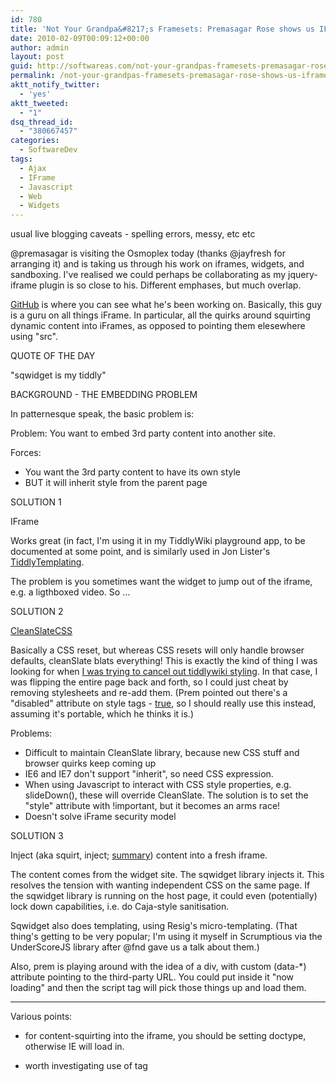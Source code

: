 ```yaml
---
id: 780
title: 'Not Your Grandpa&#8217;s Framesets: Premasagar Rose shows us IFrame 2.0!'
date: 2010-02-09T00:09:12+00:00
author: admin
layout: post
guid: http://softwareas.com/not-your-grandpas-framesets-premasagar-rose-shows-us-iframe-2-0
permalink: /not-your-grandpas-framesets-premasagar-rose-shows-us-iframe-2-0/
aktt_notify_twitter:
  - 'yes'
aktt_tweeted:
  - "1"
dsq_thread_id:
  - "380667457"
categories:
  - SoftwareDev
tags:
  - Ajax
  - IFrame
  - Javascript
  - Web
  - Widgets
---
```

usual live blogging caveats - spelling errors, messy, etc etc

@premasagar is visiting the Osmoplex today (thanks @jayfresh for arranging it) and is taking us through his work on iframes, widgets, and sandboxing. I've realised we could perhaps be collaborating as my jquery-iframe plugin is so close to his. Different emphases, but much overlap.

[GitHub](http://github.com/premasagar) is where you can see what he's been working on. Basically, this guy is a guru on all things iFrame. In particular, all the quirks around squirting dynamic content into iFrames, as opposed to pointing them elesewhere using "src".

QUOTE OF THE DAY

"sqwidget is my tiddly"

BACKGROUND - THE EMBEDDING PROBLEM

In patternesque speak, the basic problem is:

Problem: You want to embed 3rd party content into another site.

Forces:

* You want the 3rd party content to have its own style
* BUT it will inherit style from the parent page

SOLUTION 1

IFrame

Works great (in fact, I'm using it in my TiddlyWiki playground app, to be documented at some point, and is similarly used in Jon Lister's [TiddlyTemplating](http://iwab.tiddlyspot.com/).

The problem is you sometimes want the widget to jump out of the iframe, e.g. a ligthboxed video. So ...

SOLUTION 2

[CleanSlateCSS](http://code.google.com/p/cleanslatecss/)

Basically a CSS reset, but whereas CSS resets will only handle browser defaults, cleanSlate blats everything! This is exactly the kind of thing I was looking for when <a href="http://groups.google.com/group/tiddlywikidev/browse_thread/thread/53f7c8120a3c3887">I was trying to cancel out tiddlywiki styling</a>. In that case, I was flipping the entire page back and forth, so I could just cheat by removing stylesheets and re-add them. (Prem pointed out there's a "disabled" attribute on style tags - <a href="http://www.w3.org/TR/DOM-Level-2-Style/stylesheets.htm">true</a>, so I should really use this instead, assuming it's portable, which he thinks it is.)

Problems:
- Difficult to maintain CleanSlate library, because new CSS stuff and browser quirks keep coming up
- IE6 and IE7 don't support "inherit", so need CSS expression.
- When using Javascript to interact with CSS style properties, e.g. slideDown(), these will override CleanSlate. The solution is to set the "style" attribute with !important, but it becomes an arms race!
- Doesn't solve iFrame security model

SOLUTION 3

Inject (aka squirt, inject; [summary](http://softwareas.com/injecting-html-into-an-iframe)) content into a fresh iframe.

The content comes from the widget site. The sqwidget library injects it. This resolves the tension with wanting independent CSS on the same page. If the sqwidget library is running on the host page, it could even (potentially) lock down capabilities, i.e. do Caja-style sanitisation.

Sqwidget also does templating, using Resig's micro-templating. (That thing's getting to be very popular; I'm using it myself in Scrumptious via the UnderScoreJS library after @fnd gave us a talk about them.)

Also, prem is playing around with the idea of a div, with custom (data-*) attribute pointing to the third-party URL. You could put inside it "now loading" and then the script tag will pick those things up and load them.

----

Various points:

- for content-squirting into the iframe, you should be setting doctype, otherwise IE will load in.

- worth investigating use of <object> tag